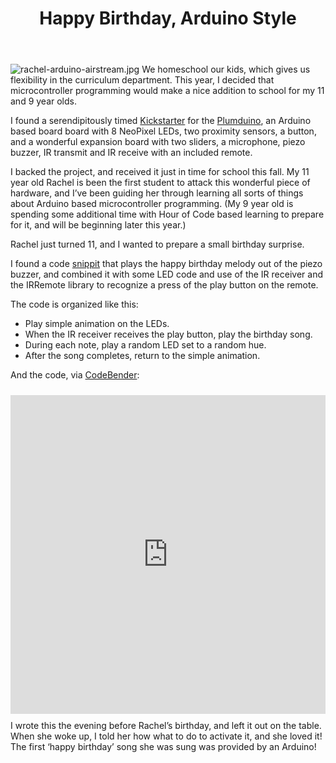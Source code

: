 ﻿---
published: true
title: 'Happy Birthday, Arduino Style'
---
![rachel-arduino-airstream.jpg]({{site.baseurl}}/media/rachel-arduino-airstream.jpg)
We homeschool our kids, which gives us flexibility in the curriculum department. This year, I decided that microcontroller programming would make a nice addition to school for my 11 and 9 year olds.

I found a serendipitously timed [Kickstarter][ks] for the [Plumduino][plumduino], an Arduino based board board with 8 NeoPixel LEDs, two proximity sensors, a button, and a wonderful expansion board with two sliders, a microphone, piezo buzzer, IR transmit and IR receive with an included remote.

I backed the project, and received it just in time for school this fall.
My 11 year old Rachel is been the first student to attack this wonderful piece of hardware, and I’ve been guiding her through learning all sorts of things about Arduino based microcontroller programming.  (My 9 year old is spending some additional time with Hour of Code based learning to prepare for it, and will be beginning later this year.)

Rachel just turned 11, and I wanted to prepare a small birthday surprise.

I found a code [snippit][cs] that plays the happy birthday melody out of the piezo buzzer, and combined it with some LED code and use of the IR receiver and the IRRemote library to recognize a press of the play button on the remote.

The code is organized like this:
- Play simple animation on the LEDs.
- When the IR receiver receives the play button, play the birthday song.
- During each note, play a random LED set to a random hue.
- After the song completes, return to the simple animation. 

And the code, via [CodeBender](http://www.codebender.cc):
<iframe style="height: 510px; width: 100%; margin: 10px 0 10px;" allowTransparency="true" src="https://codebender.cc/embed/sketch:379540" frameborder="0"></iframe>
I wrote this the evening before Rachel’s birthday, and left it out on the table. When she woke up, I told her how what to do to activate it, and she loved it! The first ‘happy birthday’ song she was sung was provided by an Arduino!

[ks]: https://www.kickstarter.com/projects/plumgeek/plumduino-diy-programmable-light-your-first-maker/description
[plumduino]: http://www.plumgeek.com/plumduino.html
[cs]: http://forum.arduino.cc/index.php?topic=178460.0
